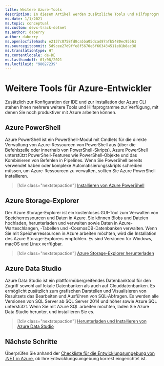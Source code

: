 ```yaml
---
title: Weitere Azure-Tools
description: In diesem Artikel werden zusätzliche Tools und Hilfsprogramme zum Arbeiten mit Azure und deren Installation beschrieben.
ms.date: 1/1/2021
ms.topic: conceptual
ms.custom: devx-track-dotnet
ms.author: daberry
author: daberry
ms.openlocfilehash: e2137c8758fd8ca5ba05dcad87afb5480ec95561
ms.sourcegitcommit: 5d9cee27d9ffe8f5670e5f663434511e81b8ac38
ms.translationtype: HT
ms.contentlocale: de-DE
ms.lasthandoff: 01/08/2021
ms.locfileid: "98027239"
---
```

# <a name="additional-tools-for-azure-developers"></a>Weitere Tools für Azure-Entwickler

Zusätzlich zur Konfiguration der IDE und zur Installation der Azure CLI stehen Ihnen mehrere weitere Tools und Hilfsprogramme zur Verfügung, mit denen Sie noch produktiver mit Azure arbeiten können.  

## <a name="azure-powershell"></a>Azure PowerShell

Azure PowerShell ist ein PowerShell-Modul mit Cmdlets für die direkte Verwaltung von Azure-Ressourcen von PowerShell aus (über die Befehlszeile oder innerhalb von PowerShell-Skripts).  Azure PowerShell unterstützt PowerShell-Features wie PowerShell-Objekte und das Kombinieren von Befehlen in Pipelines.  Wenn Sie PowerShell bereits verwendet haben oder komplexe Automatisierungsskripts schreiben müssen, um Azure-Ressourcen zu verwalten, sollten Sie Azure PowerShell installieren.

> [!div class="nextstepaction"]
> [Installieren von Azure PowerShell](/powershell/azure/install-az-ps)

## <a name="azure-storage-explorer"></a>Azure Storage-Explorer

Der Azure Storage-Explorer ist ein kostenloses GUI-Tool zum Verwalten von Speicherressourcen und Daten in Azure.  Sie können Blobs und Dateien hochladen, herunterladen und verwalten sowie Daten in Azure-Warteschlangen, -Tabellen und -CosmosDB-Datenbanken verwalten.  Wenn Sie mit Speicherressourcen in Azure arbeiten möchten, wird die Installation des Azure Storage-Explorers empfohlen.  Es sind Versionen für Windows, macOS und Linux verfügbar.  

> [!div class="nextstepaction"]
> [Azure Storage-Explorer herunterladen](https://azure.microsoft.com/en-us/features/storage-explorer/)

## <a name="azure-data-studio"></a>Azure Data Studio

Azure Data Studio ist ein plattformübergreifendes Datenbanktool für den Zugriff sowohl auf lokale Datenbanken als auch auf Clouddatenbanken.  Es ermöglicht zusätzlich zum grafischen Darstellen und Visualisieren von Resultsets das Bearbeiten und Ausführen von SQL-Abfragen.  Es werden alle Versionen von SQL Server ab SQL Server 2014 und höher sowie Azure SQL unterstützt.  Wenn Sie mit Azure SQL arbeiten möchten, laden Sie Azure Data Studio herunter, und installieren Sie es.

> [!div class="nextstepaction"]
> [Herunterladen und Installieren von Azure Data Studio](/sql/azure-data-studio/download-azure-data-studio)

## <a name="next-steps"></a>Nächste Schritte

Überprüfen Sie anhand der [Checkliste für die Entwicklungsumgebung von .NET in Azure](./dotnet-dev-env-checklist.md), ob Ihre Entwicklungsumgebung korrekt eingerichtet ist.
